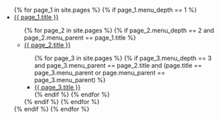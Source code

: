 <ul class="nav nav-pills nav-stacked">
  {% for page_1 in site.pages %}
    {% if page_1.menu_depth == 1 %}
      <li><a href="{{ page_1.url }}">{{ page_1.title }}</a></li>
      <ul class="nav nav-pills nav-stacked">
        {% for page_2 in site.pages %}
          {% if page_2.menu_depth == 2 and page_2.menu_parent == page_1.title %}
            <li><a href="{{ page_2.url }}">{{ page_2.title }}</a></li>
            <ul class="nav nav-pills nav-stacked">
              {% for page_3 in site.pages %}
                {% if page_3.menu_depth == 3 and page_3.menu_parent == page_2.title and (page.title == page_3.menu_parent or page.menu_parent == page_3.menu_parent) %}
                  <li><a href="{{ page_3.url }}">{{ page_3.title }}</a></li>
                {% endif %}
              {% endfor %}
            </ul>
          {% endif %}
        {% endfor %}
      </ul>
    {% endif %}
  {% endfor %}
</ul>